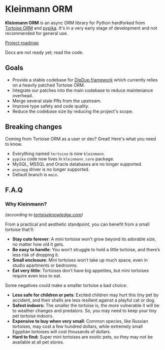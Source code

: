 # Kleinmann ORM

**Kleinmann ORM** is an async ORM library for Python hardforked from [Tortoise ORM](https://github.com/tortoise/tortoise-orm) and [pypika](https://github.com/tortoise/pypika-tortoise). It's in a very early stage of development and not recommended for general use.

[Project roadmap](https://github.com/kleinmann-orm/kleinmann-orm/issues/2)

Docs are not ready yet; read the code.

## Goals

- Provide a stable codebase for [DipDup framework](https://github.com/dipdup-io/dipdup) which currently relies on a heavily patched Tortoise ORM.
- Integrate our patches into the main codebase to reduce maintenance overhead.
- Merge several stale PRs from the upstream.
- Improve type safety and code quality.
- Reduce the codebase size by reducing the project's scope.

## Breaking changes

Coming from Tortoise ORM as a user or dev? Great! Here's what you need to know.

- Everything named `tortoise` is now `kleinmann`.
- `pypika` code now lives in `kleinmann_core` package.
- MySQL, MSSQL and Oracle databases are no longer supported.
- `psycopg` driver is no longer supported.
- Default branch is `main`.

## F.A.Q

### Why Kleinmann?

_(according to [tortoiseknowledge.com](https://www.tortoiseknowledge.com/what-tortoises-stay-small-forever/))_

From a practical and aesthetic standpoint, you can benefit from a small tortoise that’ll:

- **Stay cute forever**: A mini tortoise won’t grow beyond its adorable size, no matter how old it gets.
- **Be easy to handle**: You won’t struggle to hold a little tortoise, and there’s less risk of dropping it.
- **Small enclosure**: Mini tortoises won’t take up much space, even in studio apartments or bedrooms.
- **Eat very little**: Tortoises don’t have big appetites, but mini tortoises require even less to eat.

Some negatives could make a smaller tortoise a bad choice:

- **Less safe for children or pets**: Excited children may hurt this tiny pet by accident, and their shells are less resilient against a playful cat or dog.
- **Safest indoors:** The smaller the tortoise is, the more vulnerable it will be to weather changes and predators. So, you may need to keep your tiny pet tortoise indoors.
- **Expensive to buy when very small**: Common species, like Russian tortoises, may cost a few hundred dollars, while extremely small Egyptian tortoises will cost thousands of dollars.
- **Hard to find:** Super mini tortoises are exotic pets, so they may not be available at all pet stores.
